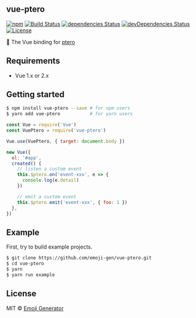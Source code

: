 vue-ptero
----------

[![npm](https://img.shields.io/npm/v/vue-ptero.svg?maxAge=2592000)](https://www.npmjs.org/package/vue-ptero)
[![Build Status](https://travis-ci.org/emoji-gen/vue-ptero.svg?branch=master)](https://travis-ci.org/emoji-gen/vue-ptero)
[![dependencies Status](https://david-dm.org/emoji-gen/vue-ptero/status.svg)](https://david-dm.org/emoji-gen/vue-ptero)
[![devDependencies Status](https://david-dm.org/emoji-gen/vue-ptero/dev-status.svg)](https://david-dm.org/emoji-gen/vue-ptero?type=dev)
[![License](https://img.shields.io/static/v1?label=License&message=MIT&color=green)](https://opensource.org/licenses/MIT)

:deciduous_tree: The Vue binding for [ptero](https://github.com/emoji-gen/ptero)

## Requirements

- Vue 1.x or 2.x

## Getting started

```bash
$ npm install vue-ptero --save # for npm users
$ yarn add vue-ptero           # for yarn users
```

```js
const Vue = require('Vue')
const VuePtero = require('vue-ptero')

Vue.use(VuePtero, { target: document.body })

new Vue({
  el: '#app',
  created() {
    // listen a custom event
    this.$ptero.on('event-xxx', e => {
      console.log(e.detail)
    })

    // emit a custom event
    this.$ptero.emit('event-xxx', { foo: 1 })
  },
})
```

## Example
First, try to build example projects.

```bash
$ git clone https://github.com/emoji-gen/vue-ptero.git
$ cd vue-ptero
$ yarn
$ yarn run example
```

## License
MIT &copy; [Emoji Generator](https://emoji-gen.ninja)
